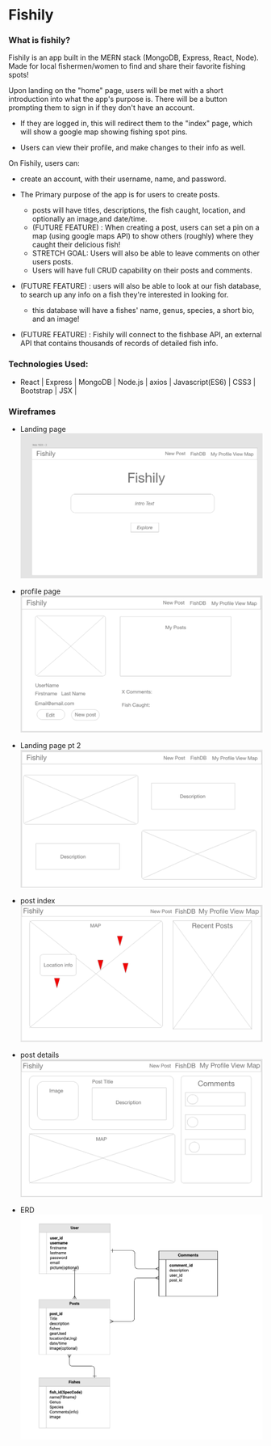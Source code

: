 # Fishily

### What is fishily? 
Fishily is an app built in the MERN stack (MongoDB, Express, React, Node). Made for local fishermen/women to find and share their favorite fishing spots! 

Upon landing on the "home" page, users will be met with a short introduction into what the app's purpose is. There will be a button prompting them to sign in if they don't have an account. 

 * If they are logged in, this will redirect them to the "index" page, which will show a google map showing fishing spot pins.

 * Users can view their profile, and make changes to their info as well. 

On Fishily, users can: 
* create an account, with their username, name, and password.
* The Primary purpose of the app is for users to create posts.
    * posts will have titles, descriptions, the fish caught, location, and optionally an image,and date/time.
    * (FUTURE FEATURE) : When creating a post, users can set a pin on a map (using google maps API) to show others (roughly) where they caught their delicious fish!
    * STRETCH GOAL: Users will also be able to leave comments on other users posts.
    * Users will have full CRUD capability on their posts and comments.

* (FUTURE FEATURE) : users will also be able to look at our fish database, to search up any info on a fish they're interested in looking for. 
    * this database will have a fishes' name, genus, species, a short bio, and an image!

*  (FUTURE FEATURE) : Fishily will connect to the fishbase API, an external API that contains thousands of records of detailed fish info.

### Technologies Used: 
* React | Express | MongoDB | Node.js | axios | Javascript(ES6) | CSS3 | Bootstrap | JSX | 


### Wireframes

* Landing page
![hero](wireframe-images/hero.png)

* profile page
![profile](wireframe-images/profile.png)

* Landing page pt 2
![hero pt 2](wireframe-images/hero2.png)


* post index
![posts index](wireframe-images/postIndex.png)


* post details
![post detail](wireframe-images/postShow.png)

* ERD
![ERD](wireframe-images/ERD.png)


